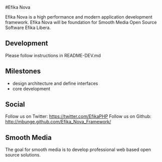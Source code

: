 #Efika Nova

Efika Nova is a high performance and modern application development framework.
Efika Nova will be foundation for Smooth Media Open Source Software Efika Libera.

## Development

Please follow instructions in README-DEV.md

## Milestones
- design architecture and define interfaces
- core development

## Social

Follow us on Twitter: https://twitter.com/EfikaPHP
Follow us on Github: http://mbunge.github.com/Efika_Nova_Framework/

## Smooth Media
The goal for smooth media is to develop professional web based open source solutions.
